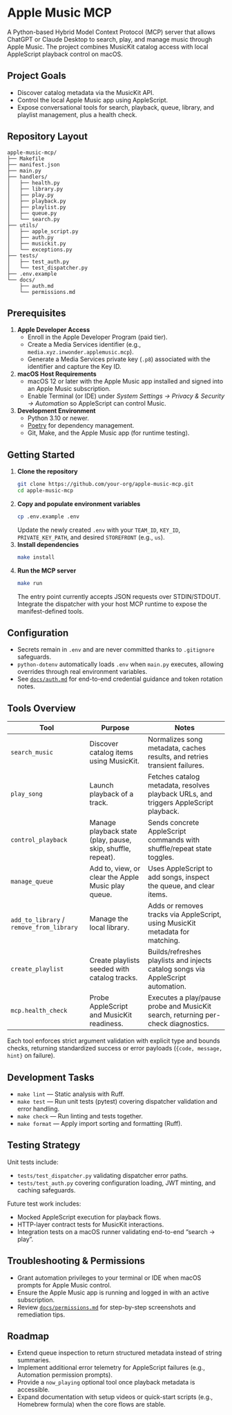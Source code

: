 # Apple Music MCP

A Python-based Hybrid Model Context Protocol (MCP) server that allows ChatGPT or Claude Desktop to search, play, and manage music through Apple Music. The project combines MusicKit catalog access with local AppleScript playback control on macOS.

## Project Goals
- Discover catalog metadata via the MusicKit API.
- Control the local Apple Music app using AppleScript.
- Expose conversational tools for search, playback, queue, library, and playlist management, plus a health check.

## Repository Layout
```
apple-music-mcp/
├── Makefile
├── manifest.json
├── main.py
├── handlers/
│   ├── health.py
│   ├── library.py
│   ├── play.py
│   ├── playback.py
│   ├── playlist.py
│   ├── queue.py
│   └── search.py
├── utils/
│   ├── apple_script.py
│   ├── auth.py
│   ├── musickit.py
│   └── exceptions.py
├── tests/
│   ├── test_auth.py
│   └── test_dispatcher.py
├── .env.example
└── docs/
    ├── auth.md
    └── permissions.md
```

## Prerequisites
1. **Apple Developer Access**
   - Enroll in the Apple Developer Program (paid tier).
   - Create a Media Services identifier (e.g., `media.xyz.inwonder.applemusic.mcp`).
   - Generate a Media Services private key (`.p8`) associated with the identifier and capture the Key ID.
2. **macOS Host Requirements**
   - macOS 12 or later with the Apple Music app installed and signed into an Apple Music subscription.
   - Enable Terminal (or IDE) under *System Settings → Privacy & Security → Automation* so AppleScript can control Music.
3. **Development Environment**
   - Python 3.10 or newer.
   - [Poetry](https://python-poetry.org/) for dependency management.
   - Git, Make, and the Apple Music app (for runtime testing).

## Getting Started
1. **Clone the repository**
   ```bash
   git clone https://github.com/your-org/apple-music-mcp.git
   cd apple-music-mcp
   ```
2. **Copy and populate environment variables**
   ```bash
   cp .env.example .env
   ```
   Update the newly created `.env` with your `TEAM_ID`, `KEY_ID`, `PRIVATE_KEY_PATH`, and desired `STOREFRONT` (e.g., `us`).
3. **Install dependencies**
   ```bash
   make install
   ```
4. **Run the MCP server**
   ```bash
   make run
   ```
   The entry point currently accepts JSON requests over STDIN/STDOUT. Integrate the dispatcher with your host MCP runtime to expose the manifest-defined tools.

## Configuration
- Secrets remain in `.env` and are never committed thanks to `.gitignore` safeguards.
- `python-dotenv` automatically loads `.env` when `main.py` executes, allowing overrides through real environment variables.
- See [`docs/auth.md`](docs/auth.md) for end-to-end credential guidance and token rotation notes.

## Tools Overview
| Tool | Purpose | Notes |
| ---- | ------- | ----- |
| `search_music` | Discover catalog items using MusicKit. | Normalizes song metadata, caches results, and retries transient failures. |
| `play_song` | Launch playback of a track. | Fetches catalog metadata, resolves playback URLs, and triggers AppleScript playback. |
| `control_playback` | Manage playback state (play, pause, skip, shuffle, repeat). | Sends concrete AppleScript commands with shuffle/repeat state toggles. |
| `manage_queue` | Add to, view, or clear the Apple Music play queue. | Uses AppleScript to add songs, inspect the queue, and clear items. |
| `add_to_library` / `remove_from_library` | Manage the local library. | Adds or removes tracks via AppleScript, using MusicKit metadata for matching. |
| `create_playlist` | Create playlists seeded with catalog tracks. | Builds/refreshes playlists and injects catalog songs via AppleScript automation. |
| `mcp.health_check` | Probe AppleScript and MusicKit readiness. | Executes a play/pause probe and MusicKit search, returning per-check diagnostics. |

Each tool enforces strict argument validation with explicit type and bounds checks, returning standardized success or error payloads (`{code, message, hint}` on failure).

## Development Tasks
- `make lint` — Static analysis with Ruff.
- `make test` — Run unit tests (pytest) covering dispatcher validation and error handling.
- `make check` — Run linting and tests together.
- `make format` — Apply import sorting and formatting (Ruff).

## Testing Strategy
Unit tests include:
- `tests/test_dispatcher.py` validating dispatcher error paths.
- `tests/test_auth.py` covering configuration loading, JWT minting, and caching safeguards.

Future test work includes:
- Mocked AppleScript execution for playback flows.
- HTTP-layer contract tests for MusicKit interactions.
- Integration tests on a macOS runner validating end-to-end “search → play”.

## Troubleshooting & Permissions
- Grant automation privileges to your terminal or IDE when macOS prompts for Apple Music control.
- Ensure the Apple Music app is running and logged in with an active subscription.
- Review [`docs/permissions.md`](docs/permissions.md) for step-by-step screenshots and remediation tips.

## Roadmap
- Extend queue inspection to return structured metadata instead of string summaries.
- Implement additional error telemetry for AppleScript failures (e.g., Automation permission prompts).
- Provide a `now_playing` optional tool once playback metadata is accessible.
- Expand documentation with setup videos or quick-start scripts (e.g., Homebrew formula) when the core flows are stable.
